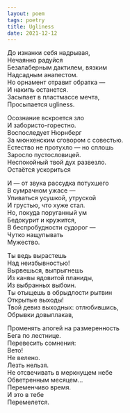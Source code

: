 ```yaml
---
layout: poem
tags: poetry
title: Ugliness
date: 2021-12-12
---
```


До изнанки себя надрывая,<br>
Нечаянно радуйся<br>
Безалаберным дактилем, вязким<br>
Надсадным анапестом.<br>
Но орнамент отравит обратка —<br>
И накипь останется.<br>
Засыпает в пластмассе мечта,<br>
Просыпается ugliness.<br>

Осознание вскроется зло<br>
И забористо-горестно.<br>
Воспоследует Нюрнберг<br>
За мюнхенским сговором с совестью.<br>
Естество не протухло — но сплошь<br>
Заросло пустословицей.<br>
Неспокойный твой дух развезло.<br>
Остаётся ускориться<br>

И — от звука рассудка потухшего<br>
В сумрачном ужасе —<br>
Упиваться усушкой, утруской<br>
И грустью, что хуже стал.<br>
Но, покуда поруганный ум<br>
Бедокурит и кружится,<br>
В беспробудности судорог —<br>
Чутко нащупывать<br>
Мужество.<br>

Ты ведь вырастешь<br>
Над неизбывностью!<br>
Вырвешься, выпрыгнешь<br>
Из канвы ядовитой планиды,<br>
Из выбранных выбоин.<br>
Ты отыщешь в обрыдлости рытвин<br>
Открытые выходы!<br>
Твой девиз выходных: отлюбившись,<br>
Обрывки довыплакав,<br>

Променять апогей на размеренность<br>
Бега по лестнице.<br>
Перевесить сомнения:<br>
Вето!<br>
Не велено.<br>
Лезть нельзя.<br>
Не отсвечивать в меркнущем небе<br>
Обветренным месяцем...<br>
Переменчиво время.<br>
И это в тебе<br>
Перемелется.
